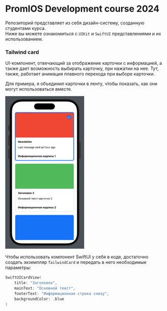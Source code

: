 # PromIOS Development course 2024
Репозиторий представляет из себя дизайн-систему, созданную студентами курса.\
Ниже вы можете ознакомиться с `UIKit` и `SwiftUI` представлениями и их использованием. 

### Tailwind card
UI-компонент, отвечающий за отображение карточки с информацией, а также дает возможность выбирать карточку, при нажатии на нее. Тут, также, работает анимация плавного перехода при выборе карточки.

Для примера, я объединил карточки в ленту, чтобы показать, как они могут использоваться вместе.

<img src="Sources/Tailwind Card.png" width="250">

Чтобы использовать компонент SwiftUI у себя в коде, достаточно создать экземпляр `TailwindCard` и передать в него необходимые параметры:
```swift
SwiftUICardView(
    title: "Заголовок",
    mainText: "Основной текст",
    footerText: "Информационная строка снизу",
    backgroundColor: .blue
)
```